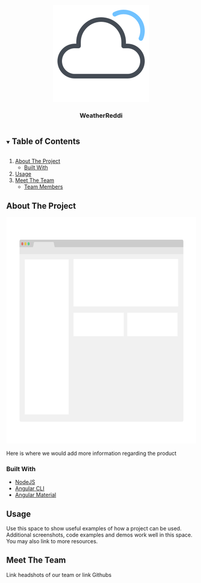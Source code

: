 <!--
*** Thanks for checking out the Best-README-Template. If you have a suggestion
*** that would make this better, please fork the repo and create a pull request
*** or simply open an issue with the tag "enhancement".
*** Thanks again! Now go create something AMAZING! :D
***
***
***
*** To avoid retyping too much info. Do a search and replace for the following:
*** github_username, repo_name, twitter_handle, email, project_title, project_description
-->



<!-- PROJECT SHIELDS -->
<!--
*** I'm using markdown "reference style" links for readability.
*** Reference links are enclosed in brackets [ ] instead of parentheses ( ).
*** See the bottom of this document for the declaration of the reference variables
*** for contributors-url, forks-url, etc. This is an optional, concise syntax you may use.
*** https://www.markdownguide.org/basic-syntax/#reference-style-links
-->



<!-- PROJECT LOGO -->
<br />
<p align="center">
  <a href="https://github.com/Jake021/WeatherReddi">
    <img src="WeatherReddi.png" alt="Logo" width="256" height="256">
  </a>

  <h3 align="center">WeatherReddi</h3>
</p>



<!-- TABLE OF CONTENTS -->
<details open="open">
  <summary><h2 style="display: inline-block">Table of Contents</h2></summary>
  <ol>
    <li>
      <a href="#about-the-project">About The Project</a>
      <ul>
        <li><a href="#built-with">Built With</a></li>
      </ul>
    </li>
    <li><a href="#usage">Usage</a></li>
    <li>
    	<a href="#acknowledgements">Meet The Team</a>
      <ul>
        <li><a href="#built-with">Team Members</a></li>
      </ul>
    </li>
  </ol>
</details>



<!-- ABOUT THE PROJECT -->
## About The Project

<img src="ApplicationOverview.png" alt="Logo" width="800" height="600">

<!-- Here is where we would add more information regarding the product.-->
Here is where we would add more information regarding the product


### Built With

* [NodeJS](https://nodejs.org/en/)
* [Angular CLI](https://angular.io/cli)
* [Angular Material](https://material.angular.io/)


<!-- USAGE EXAMPLES -->
## Usage

Use this space to show useful examples of how a project can be used. Additional screenshots, code examples and demos work well in this space. You may also link to more resources.


<!-- Meet The Team -->
## Meet The Team

Link headshots of our team or link Githubs 
